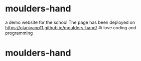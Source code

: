 # moulders-hand
 a demo website for the school
The page has been deployed on https://olaniyanp11.github.io/moulders-hand/
#i love coding and programming
# moulders-hand
